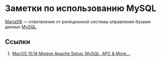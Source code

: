 # Заметки по использованию MySQL

[MariaDB](https://ru.wikipedia.org/wiki/MariaDB) — ответвление от реляционной системы управления базами данных [MySQL](https://ru.wikipedia.org/wiki/MySQL).

<!--ts-->
<!--te-->

## Ссылки

1. [MacOS 10.14 Mojave Apache Setup: MySQL, APC & More...](https://getgrav.org/blog/macos-mojave-apache-mysql-vhost-apc).